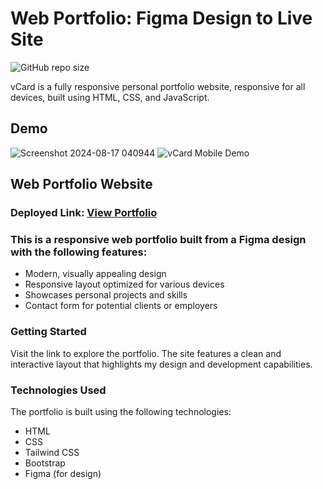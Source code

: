 # Web Portfolio: Figma Design to Live Site

![GitHub repo size](https://img.shields.io/github/repo-size/prxjay/Web-Portfolio)

vCard is a fully responsive personal portfolio website, responsive for all devices, built using HTML, CSS, and JavaScript.

## Demo

![Screenshot 2024-08-17 040944](https://github.com/user-attachments/assets/d999ccba-80a4-4bae-acc2-2e253e516ea0)
![vCard Mobile Demo](./website-demo-image/mobile.png "Mobile Demo")

## Web Portfolio Website

### Deployed Link: [View Portfolio](https://your-portfolio-link.com)

### This is a responsive web portfolio built from a Figma design with the following features:
- Modern, visually appealing design
- Responsive layout optimized for various devices
- Showcases personal projects and skills
- Contact form for potential clients or employers

### Getting Started
Visit the link to explore the portfolio. The site features a clean and interactive layout that highlights my design and development capabilities.

### Technologies Used
The portfolio is built using the following technologies:

- HTML
- CSS
- Tailwind CSS
- Bootstrap
- Figma (for design)
